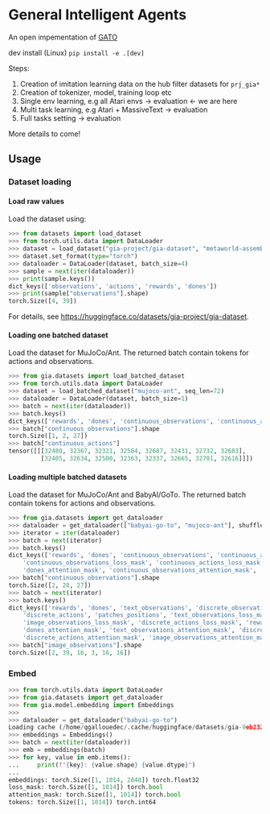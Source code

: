 # General Intelligent Agents

An open impementation of [GATO](https://www.deepmind.com/publications/a-generalist-agent)


dev install  (Linux)
`pip install -e .[dev]`

Steps:

1. Creation of imitation learning data on the hub filter datasets for `prj_gia*`
2. Creation of tokenizer, model, training loop etc
3. Single env learning, e.g all Atari envs -> evaluation  <- we are here
4. Multi task learning, e.g Atari + MassiveText -> evaluation
5. Full tasks setting -> evaluation

More details to come!

## Usage

### Dataset loading

#### Load raw values

Load the dataset using:

```python
>>> from datasets import load_dataset
>>> from torch.utils.data import DataLoader
>>> dataset = load_dataset("gia-project/gia-dataset", "metaworld-assembly-v2", split="train")
>>> dataset.set_format(type="torch")
>>> dataloader = DataLoader(dataset, batch_size=4)
>>> sample = next(iter(dataloader))
>>> print(sample.keys()) 
dict_keys(['observations', 'actions', 'rewards', 'dones'])
>>> print(sample["observations"].shape)
torch.Size([4, 39])
```

For details, see https://huggingface.co/datasets/gia-project/gia-dataset.

#### Loading one batched dataset

Load the dataset for MuJoCo/Ant. The returned batch contain tokens for actions and observations.

```python
>>> from gia.datasets import load_batched_dataset
>>> from torch.utils.data import DataLoader
>>> dataset = load_batched_dataset("mujoco-ant", seq_len=72)
>>> dataloader = DataLoader(dataset, batch_size=1)
>>> batch = next(iter(dataloader))
>>> batch.keys()
dict_keys(['rewards', 'dones', 'continuous_observations', 'continuous_actions', 'continuous_observations_loss_mask', 'continuous_actions_loss_mask', 'rewards_attention_mask', 'dones_attention_mask', 'continuous_observations_attention_mask', 'continuous_actions_attention_mask'])
>>> batch["continuous_observations"].shape
torch.Size([1, 2, 27])
>>> batch["continuous_actions"]
tensor([[[32480, 32367, 32321, 32584, 32687, 32431, 32732, 32683],
         [32405, 32634, 32500, 32363, 32337, 32665, 32701, 32616]]])
```

#### Loading multiple batched datasets

Load the dataset for MuJoCo/Ant and BabyAI/GoTo. The returned batch contain tokens for actions and observations.

```python
>>> from gia.datasets import get_dataloader
>>> dataloader = get_dataloader(["babyai-go-to", "mujoco-ant"], shuffle=True, batch_size=2)
>>> iterator = iter(dataloader)
>>> batch = next(iterator)
>>> batch.keys()
dict_keys(['rewards', 'dones', 'continuous_observations', 'continuous_actions',
    'continuous_observations_loss_mask', 'continuous_actions_loss_mask', 'rewards_attention_mask',
    'dones_attention_mask', 'continuous_observations_attention_mask', 'continuous_actions_attention_mask'])
>>> batch["continuous_observations"].shape
torch.Size([2, 28, 27])
>>> batch = next(iterator)
>>> batch.keys()
dict_keys(['rewards', 'dones', 'text_observations', 'discrete_observations', 'image_observations',
    'discrete_actions', 'patches_positions', 'text_observations_loss_mask', 'discrete_observations_loss_mask',
    'image_observations_loss_mask', 'discrete_actions_loss_mask', 'rewards_attention_mask',
    'dones_attention_mask', 'text_observations_attention_mask', 'discrete_observations_attention_mask',
    'discrete_actions_attention_mask', 'image_observations_attention_mask'])
>>> batch["image_observations"].shape
torch.Size([2, 39, 16, 3, 16, 16])
```

### Embed

```python
>>> from torch.utils.data import DataLoader
>>> from gia.datasets import get_dataloader
>>> from gia.model.embedding import Embeddings
>>> 
>>> dataloader = get_dataloader("babyai-go-to")
Loading cache (/home/qgallouedec/.cache/huggingface/datasets/gia-9eb232d4292ddedabed6cbad90f651d0e15452998e8e3549c0a45809caaf74e2)
>>> embeddings = Embeddings()
>>> batch = next(iter(dataloader))
>>> emb = embeddings(batch)
>>> for key, value in emb.items():
...     print(f"{key}: {value.shape} {value.dtype}")
... 
embeddings: torch.Size([1, 1014, 2048]) torch.float32
loss_mask: torch.Size([1, 1014]) torch.bool
attention_mask: torch.Size([1, 1014]) torch.bool
tokens: torch.Size([1, 1014]) torch.int64
```
